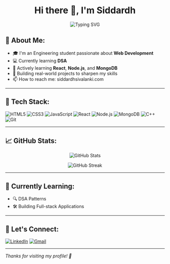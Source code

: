<h1 align="center">Hi there 👋, I'm Siddardh</h1>

<p align="center">
  <img src="https://readme-typing-svg.demolab.com?font=Fira+Code&duration=2000&pause=1000&color=00F700&width=435&lines=Passionate+about+Web+Development;DSA+Enthusiast;Always+Learning+New+Things" alt="Typing SVG" />
</p>

## 💫 About Me:

- 🎓 I'm an Engineering student passionate about **Web Development**  
- 💻 Currently learning **DSA**   
- 🌱 Actively learning **React**, **Node.js**, and **MongoDB**  
- 🚀 Building real-world projects to sharpen my skills  
- 📫 How to reach me: siddardhsivalanki.com  

---

## 🚀 Tech Stack:

![HTML5](https://img.shields.io/badge/-HTML5-E34F26?style=flat&logo=html5&logoColor=white)
![CSS3](https://img.shields.io/badge/-CSS3-1572B6?style=flat&logo=css3)
![JavaScript](https://img.shields.io/badge/-JavaScript-F7DF1E?style=flat&logo=javascript&logoColor=black)
![React](https://img.shields.io/badge/-React-61DAFB?style=flat&logo=react&logoColor=black)
![Node.js](https://img.shields.io/badge/-Node.js-339933?style=flat&logo=node.js&logoColor=white)
![MongoDB](https://img.shields.io/badge/-MongoDB-47A248?style=flat&logo=mongodb&logoColor=white)
![C++](https://img.shields.io/badge/-C++-00599C?style=flat&logo=c%2B%2B&logoColor=white)
![Git](https://img.shields.io/badge/-Git-F05032?style=flat&logo=git&logoColor=white)

---

## 📈 GitHub Stats:

<p align="center">
  <img src="https://github-readme-stats.vercel.app/api?username=your-username&show_icons=true&theme=radical" alt="GitHub Stats" />
</p>

<p align="center">
  <img src="https://github-readme-streak-stats.herokuapp.com/?user=your-username&theme=radical" alt="GitHub Streak" />
</p>

---

## 🧠 Currently Learning:

- 🔍 DSA Patterns 
- 🛠️ Building Full-stack Applications  

---

## 🙌 Let's Connect:

[![LinkedIn](https://img.shields.io/badge/-LinkedIn-blue?style=flat&logo=linkedin&logoColor=white)](https://linkedin.com/in/your-link)
[![Gmail](https://img.shields.io/badge/-Email-D14836?style=flat&logo=gmail&logoColor=white)](mailto:siddardhsivalanki.com)

---

*Thanks for visiting my profile! 🌟*

